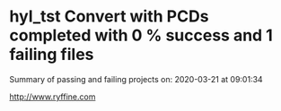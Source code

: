 # hyl_tst Convert with PCDs completed with 0 % success and 1 failing files

Summary of passing and failing projects on: 2020-03-21 at 09:01:34

http://www.ryffine.com
